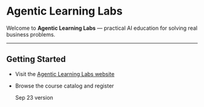 # Agentic Learning Labs

Welcome to **Agentic Learning Labs** — practical AI education for solving real business problems.

---

## Getting Started

* Visit the [Agentic Learning Labs website](https://www.agenticlearninglabs.com/)
* Browse the course catalog and register

  Sep 23 version

